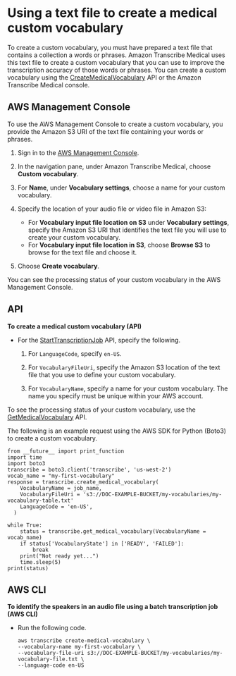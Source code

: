 # Using a text file to create a medical custom vocabulary<a name="create-med-custom-vocabulary"></a>

To create a custom vocabulary, you must have prepared a text file that contains a collection a words or phrases\. Amazon Transcribe Medical uses this text file to create a custom vocabulary that you can use to improve the transcription accuracy of those words or phrases\. You can create a custom vocabulary using the [CreateMedicalVocabulary](https://docs.aws.amazon.com/transcribe/latest/APIReference/API_CreateMedicalVocabulary.html) API or the Amazon Transcribe Medical console\.

## AWS Management Console<a name="create-med-custom-vocab-console"></a>

To use the AWS Management Console to create a custom vocabulary, you provide the Amazon S3 URI of the text file containing your words or phrases\.

1. Sign in to the [AWS Management Console](https://console.aws.amazon.com/transcribe/)\.

1. In the navigation pane, under Amazon Transcribe Medical, choose **Custom vocabulary**\.

1. For **Name**, under **Vocabulary settings**, choose a name for your custom vocabulary\.

1. Specify the location of your audio file or video file in Amazon S3:
   + For **Vocabulary input file location on S3** under **Vocabulary settings**, specify the Amazon S3 URI that identifies the text file you will use to create your custom vocabulary\.
   + For **Vocabulary input file location in S3**, choose **Browse S3** to browse for the text file and choose it\.

1. Choose **Create vocabulary**\.

You can see the processing status of your custom vocabulary in the AWS Management Console\.

## API<a name="create-med-custom-vocab-api"></a>

**To create a medical custom vocabulary \(API\)**
+ For the [StartTranscriptionJob](https://docs.aws.amazon.com/transcribe/latest/APIReference/API_StartTranscriptionJob.html) API, specify the following\.

  1. For `LanguageCode`, specify `en-US`\.

  1. For `VocabularyFileUri`, specify the Amazon S3 location of the text file that you use to define your custom vocabulary\.

  1. For `VocabularyName`, specify a name for your custom vocabulary\. The name you specify must be unique within your AWS account\.

To see the processing status of your custom vocabulary, use the [GetMedicalVocabulary](https://docs.aws.amazon.com/transcribe/latest/APIReference/API_GetMedicalVocabulary.html) API\.

The following is an example request using the AWS SDK for Python \(Boto3\) to create a custom vocabulary\.

```
from __future__ import print_function
import time
import boto3  
transcribe = boto3.client('transcribe', 'us-west-2')
vocab_name = "my-first-vocabulary"
response = transcribe.create_medical_vocabulary(
    VocabularyName = job_name,
    VocabularyFileUri = 's3://DOC-EXAMPLE-BUCKET/my-vocabularies/my-vocabulary-table.txt'
    LanguageCode = 'en-US',
  )
  
while True:
    status = transcribe.get_medical_vocabulary(VocabularyName = vocab_name)
    if status['VocabularyState'] in ['READY', 'FAILED']:
        break
    print("Not ready yet...")
    time.sleep(5)
print(status)
```

## AWS CLI<a name="create-med-custom-vocab-cli"></a>

**To identify the speakers in an audio file using a batch transcription job \(AWS CLI\)**
+ Run the following code\.

  ```
  aws transcribe create-medical-vocabulary \
  --vocabulary-name my-first-vocabulary \ 
  --vocabulary-file-uri s3://DOC-EXAMPLE-BUCKET/my-vocabularies/my-vocabulary-file.txt \
  --language-code en-US
  ```